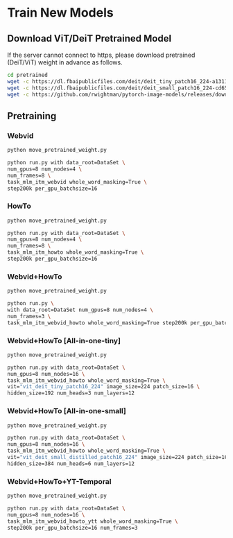# Train New Models

## Download ViT/DeiT Pretrained Model

If the server cannot connect to https, please download pretrained (DeiT/ViT) weight in advance as follows.
```bash
cd pretrained
wget -c https://dl.fbaipublicfiles.com/deit/deit_tiny_patch16_224-a1311bcf.pth
wget -c https://dl.fbaipublicfiles.com/deit/deit_small_patch16_224-cd65a155.pth
wget -c https://github.com/rwightman/pytorch-image-models/releases/download/v0.1-vitjx/jx_vit_base_p16_224-80ecf9dd.pth

```

## Pretraining

### Webvid
```bash
python move_pretrained_weight.py

python run.py with data_root=DataSet \
num_gpus=8 num_nodes=4 \
num_frames=8 \
task_mlm_itm_webvid whole_word_masking=True \
step200k per_gpu_batchsize=16
```
### HowTo
```bash
python move_pretrained_weight.py

python run.py with data_root=DataSet \
num_gpus=8 num_nodes=4 \
num_frames=8 \
task_mlm_itm_howto whole_word_masking=True \
step200k per_gpu_batchsize=16
```

### Webvid+HowTo

```bash
python move_pretrained_weight.py

python run.py \
with data_root=DataSet num_gpus=8 num_nodes=4 \
num_frames=3 \
task_mlm_itm_webvid_howto whole_word_masking=True step200k per_gpu_batchsize=16
```

### Webvid+HowTo [All-in-one-tiny]

```bash
python move_pretrained_weight.py

python run.py with data_root=DataSet \
num_gpus=8 num_nodes=16 \
task_mlm_itm_webvid_howto whole_word_masking=True \
vit="vit_deit_tiny_patch16_224" image_size=224 patch_size=16 \
hidden_size=192 num_heads=3 num_layers=12
```

### Webvid+HowTo [All-in-one-small]

```bash
python move_pretrained_weight.py

python run.py with data_root=DataSet \
num_gpus=8 num_nodes=16 \
task_mlm_itm_webvid_howto whole_word_masking=True \
vit="vit_deit_small_distilled_patch16_224" image_size=224 patch_size=16 backend="a100" \
hidden_size=384 num_heads=6 num_layers=12
```

### Webvid+HowTo+YT-Temporal

```bash
python move_pretrained_weight.py

python run.py with data_root=DataSet \
num_gpus=8 num_nodes=16 \
task_mlm_itm_webvid_howto_ytt whole_word_masking=True \
step200k per_gpu_batchsize=16 num_frames=3
```